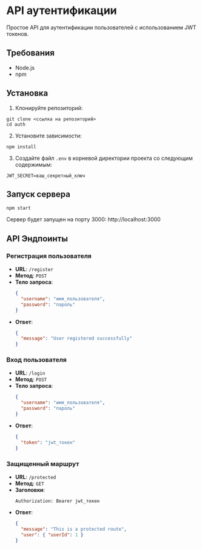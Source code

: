 # API аутентификации

Простое API для аутентификации пользователей с использованием JWT токенов.

## Требования

- Node.js
- npm

## Установка

1. Клонируйте репозиторий:
```
git clone <ссылка на репозиторий>
cd auth
```

2. Установите зависимости:
```
npm install
```

3. Создайте файл `.env` в корневой директории проекта со следующим содержимым:
```
JWT_SECRET=ваш_секретный_ключ
```

## Запуск сервера

```
npm start
```

Сервер будет запущен на порту 3000: http://localhost:3000

## API Эндпоинты

### Регистрация пользователя
- **URL**: `/register`
- **Метод**: `POST`
- **Тело запроса**:
  ```json
  {
    "username": "имя_пользователя",
    "password": "пароль"
  }
  ```
- **Ответ**:
  ```json
  {
    "message": "User registered successfully"
  }
  ```

### Вход пользователя
- **URL**: `/login`
- **Метод**: `POST`
- **Тело запроса**:
  ```json
  {
    "username": "имя_пользователя",
    "password": "пароль"
  }
  ```
- **Ответ**:
  ```json
  {
    "token": "jwt_токен"
  }
  ```

### Защищенный маршрут
- **URL**: `/protected`
- **Метод**: `GET`
- **Заголовки**:
  ```
  Authorization: Bearer jwt_токен
  ```
- **Ответ**:
  ```json
  {
    "message": "This is a protected route",
    "user": { "userId": 1 }
  }
  ``` 